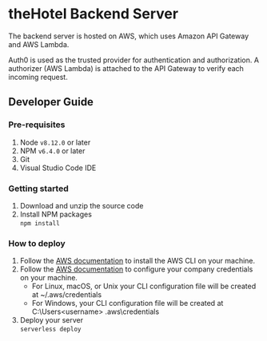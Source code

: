 # theHotel Backend Server

The backend server is hosted on AWS, which uses Amazon API Gateway and AWS Lambda.

Auth0 is used as the trusted provider for authentication and authorization. A authorizer (AWS Lambda) is attached to the API Gateway to verify each incoming request.

## Developer Guide

### Pre-requisites
1. Node `v8.12.0` or later
2. NPM `v6.4.0` or later
3. Git
4. Visual Studio Code IDE

### Getting started
1. Download and unzip the source code
2. Install NPM packages  
   `npm install`

### How to deploy
1. Follow the [AWS documentation](https://docs.aws.amazon.com/cli/latest/userguide/installing.html) to install the AWS CLI on your machine.
2. Follow the [AWS documentation](https://docs.aws.amazon.com/cli/latest/userguide/cli-chap-getting-started.html) to configure your company credentials on your machine.
   - For Linux, macOS, or Unix your CLI configuration file will be created at ~/.aws/credentials
   - For Windows, your CLI configuration file will be created at C:\Users\<username> \.aws\credentials
3. Deploy your server  
   `serverless deploy`
